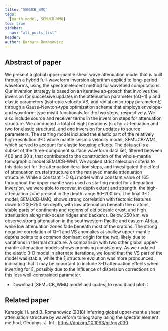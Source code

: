 ```yaml
---
title: "SEMUCB_WMQ"
tags:
  [earth-model, SEMUCB-WMQ]
toc: true
sidebar:
  nav: "all_posts_list"
header:
author: Barbara Romanowicz
---
```


## Abstract of paper
 We present a global upper-mantle shear wave attenuation model that is built through a hybrid full-waveform inversion algorithm applied to long-period waveforms, using the spectral element method for waveﬁeld computations. Our inversion strategy is based on an iterative ap-proach that involves the inversion for successive updates in the attenuation parameter (δQ−1) μ and elastic parameters (isotropic velocity VS, and radial anisotropy parameter ξ) through a Gauss–Newton-type optimization scheme that employs envelope- and waveform-type misﬁt functionals for the two steps, respectively. We also include source and receiver terms in the inversion steps for attenuation structure. We conducted a total of eight iterations (six for at-tenuation and two for elastic structure), and one inversion for updates to source parameters. The starting model included the elastic part of the relatively high-resolution 3-D whole mantle seismic velocity model, SEMUCB-WM1, which served to account for elastic focusing effects. The data set is a subset of the three-component surface waveform data set, ﬁltered between 400 and 60 s, that contributed to the construction of the whole-mantle tomographic model SEMUCB-WM1. We applied strict selection criteria to this data set for the attenuation itera-tion steps, and investigated the effect of attenuation crustal structure on the retrieved mantle attenuation structure. While a constant 1-D Qμ model with a constant value of 165 throughout the upper mantle was used as starting model for attenuation inversion, we were able to recover, in depth extent and strength, the high-attenuation zone present in the depth range 80–200 km. The ﬁnal 3-D model, SEMUCB-UMQ, shows strong correlation with tectonic features down to 200–250 km depth, with low attenuation beneath the cratons, stable parts of continents and regions of old oceanic crust, and high attenuation along mid-ocean ridges and backarcs. Below 250 km, we observe strong attenuation in the southwestern Paciﬁc and eastern Africa, while low attenuation zones fade beneath most of the cratons. The strong negative correlation of Q−1 and VS anomalies at shallow upper-mantle depths points to a common dominant origin for the two, likely due to variations in thermal structure. A comparison with two other global upper-mantle attenuation models shows promising consistency. As we updated the elastic 3-D model in alternate iterations, we found that the VS part of the model was stable, while the ξ structure evolution was more pronounced, indicating that it may be important to include 3-D attenuation effects when inverting for ξ, possibly due to the inﬂuence of dispersion corrections on this less well-constrained parameter.


- Download [SEMUCB_WMQ model and codes] to read it and plot it

## Related paper
Karaoglu H. and B. Romanowicz (2018) Inferring global upper-mantle shear attenuation structure by waveform tomography using the spectral element method, Geophys. J. Int., https://doi.org/10.1093/gji/ggy030
